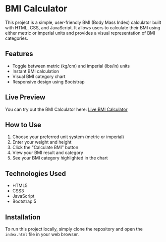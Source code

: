 # BMI Calculator

This project is a simple, user-friendly BMI (Body Mass Index) calculator built with HTML, CSS, and JavaScript. It allows users to calculate their BMI using either metric or imperial units and provides a visual representation of BMI categories.

## Features

- Toggle between metric (kg/cm) and imperial (lbs/in) units
- Instant BMI calculation
- Visual BMI category chart
- Responsive design using Bootstrap

## Live Preview

You can try out the BMI Calculator here: [Live BMI Calculator](https://mihirtailor.github.io/bootcamp/module_assessment_2/bmi_calculator/)

## How to Use

1. Choose your preferred unit system (metric or imperial)
2. Enter your weight and height
3. Click the "Calculate BMI" button
4. View your BMI result and category
5. See your BMI category highlighted in the chart

## Technologies Used

- HTML5
- CSS3
- JavaScript
- Bootstrap 5

## Installation

To run this project locally, simply clone the repository and open the `index.html` file in your web browser.
